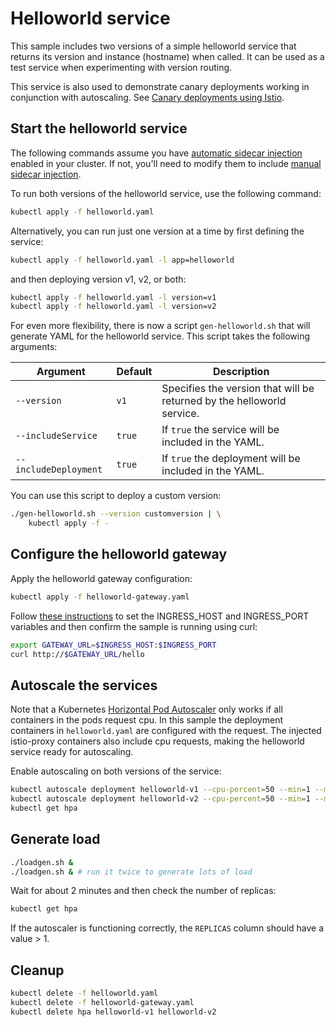 # Helloworld service

This sample includes two versions of a simple helloworld service that returns its version
and instance (hostname) when called.
It can be used as a test service when experimenting with version routing.

This service is also used to demonstrate canary deployments working in conjunction with autoscaling.
See [Canary deployments using Istio](https://istio.io/blog/2017/0.1-canary.html).

## Start the helloworld service

The following commands assume you have
[automatic sidecar injection](https://istio.io/docs/setup/additional-setup/sidecar-injection/#automatic-sidecar-injection)
enabled in your cluster.
If not, you'll need to modify them to include
[manual sidecar injection](https://istio.io/docs/setup/additional-setup/sidecar-injection/#manual-sidecar-injection).

To run both versions of the helloworld service, use the following command:

```bash
kubectl apply -f helloworld.yaml
```

Alternatively, you can run just one version at a time by first defining the service:

```bash
kubectl apply -f helloworld.yaml -l app=helloworld
```

and then deploying version v1, v2, or both:

```bash
kubectl apply -f helloworld.yaml -l version=v1
kubectl apply -f helloworld.yaml -l version=v2
```

For even more flexibility, there is now a script `gen-helloworld.sh` that will
generate YAML for the helloworld service. This script takes the following
arguments:

Argument | Default | Description
-------- | ------- | -----------
`--version` | `v1` | Specifies the version that will be returned by the helloworld service.
`--includeService` | `true` | If `true` the service will be included in the YAML.
`--includeDeployment` | `true` | If `true` the deployment will be included in the YAML.

You can use this script to deploy a custom version:

```bash
./gen-helloworld.sh --version customversion | \
    kubectl apply -f -
```

## Configure the helloworld gateway

Apply the helloworld gateway configuration:

```bash
kubectl apply -f helloworld-gateway.yaml
```

Follow [these instructions](https://istio.io/docs/tasks/traffic-management/ingress/ingress-control/#determining-the-ingress-ip-and-ports)
to set the INGRESS_HOST and INGRESS_PORT variables and then confirm the sample is running using curl:

```bash
export GATEWAY_URL=$INGRESS_HOST:$INGRESS_PORT
curl http://$GATEWAY_URL/hello
```

## Autoscale the services

Note that a Kubernetes [Horizontal Pod Autoscaler](https://kubernetes.io/docs/tasks/run-application/horizontal-pod-autoscale/)
only works if all containers in the pods request cpu. In this sample the deployment
containers in `helloworld.yaml` are configured with the request.
The injected istio-proxy containers also include cpu requests,
making the helloworld service ready for autoscaling.

Enable autoscaling on both versions of the service:

```bash
kubectl autoscale deployment helloworld-v1 --cpu-percent=50 --min=1 --max=10
kubectl autoscale deployment helloworld-v2 --cpu-percent=50 --min=1 --max=10
kubectl get hpa
```

## Generate load

```bash
./loadgen.sh &
./loadgen.sh & # run it twice to generate lots of load
```

Wait for about 2 minutes and then check the number of replicas:

```bash
kubectl get hpa
```

If the autoscaler is functioning correctly, the `REPLICAS` column should have a value > 1.

## Cleanup

```bash
kubectl delete -f helloworld.yaml
kubectl delete -f helloworld-gateway.yaml
kubectl delete hpa helloworld-v1 helloworld-v2
```

